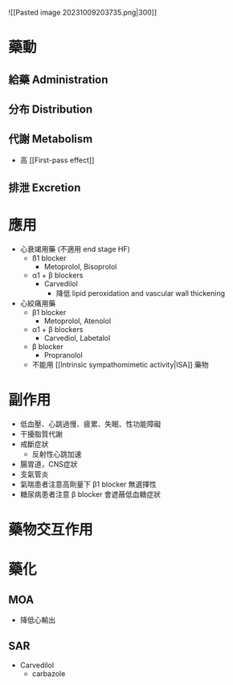 ![[Pasted image 20231009203735.png|300]]
# 藥動
## 給藥 Administration
## 分布 Distribution
## 代謝 Metabolism
- 高 [[First-pass effect]] 
## 排泄 Excretion
# 應用
- 心衰竭用藥 (不適用 end stage HF)
	- ß1 blocker
		- Metoprolol, Bisoprolol
	- α1 + β blockers
		- Carvedilol
			- 降低 lipid peroxidation and vascular wall thickening
- 心絞痛用藥
	- β1 blocker 
		- Metoprolol, Atenolol 
	- α1 + β blockers
		- Carvediol, Labetalol 
	- β blocker 
		- Propranolol
	- 不能用 [[Intrinsic sympathomimetic activity|ISA]] 藥物
# 副作用
- 低血壓、心跳過慢、疲累、失眠、性功能障礙
- 干擾脂質代謝
- 戒斷症狀
	- 反射性心跳加速
- 腸胃道，CNS症狀
- 支氣管炎
- 氣喘患者注意高劑量下 β1 blocker 無選擇性
- 糖尿病患者注意 β blocker 會遮蔽低血糖症狀
# 藥物交互作用
# 藥化
## MOA
- 降低心輸出 
## SAR
- Carvedilol 
	- carbazole

